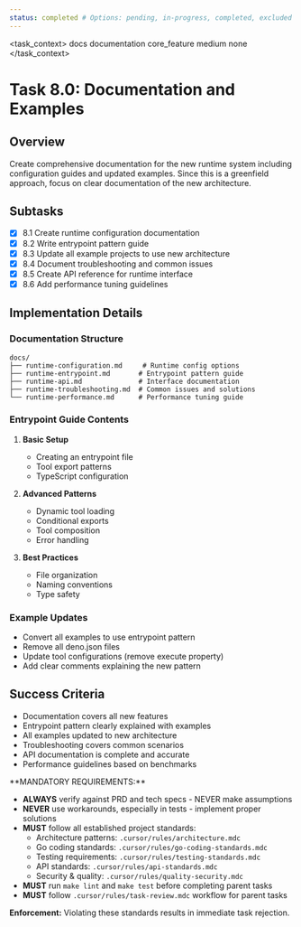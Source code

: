 ```yaml
---
status: completed # Options: pending, in-progress, completed, excluded
---
```


<task_context>
<domain>docs</domain>
<type>documentation</type>
<scope>core_feature</scope>
<complexity>medium</complexity>
<dependencies>none</dependencies>
</task_context>

# Task 8.0: Documentation and Examples

## Overview

Create comprehensive documentation for the new runtime system including configuration guides and updated examples. Since this is a greenfield approach, focus on clear documentation of the new architecture.

## Subtasks

- [x] 8.1 Create runtime configuration documentation
- [x] 8.2 Write entrypoint pattern guide
- [x] 8.3 Update all example projects to use new architecture
- [x] 8.4 Document troubleshooting and common issues
- [x] 8.5 Create API reference for runtime interface
- [x] 8.6 Add performance tuning guidelines

## Implementation Details

### Documentation Structure

```
docs/
├── runtime-configuration.md     # Runtime config options
├── runtime-entrypoint.md       # Entrypoint pattern guide
├── runtime-api.md              # Interface documentation
├── runtime-troubleshooting.md  # Common issues and solutions
└── runtime-performance.md      # Performance tuning guide
```

### Entrypoint Guide Contents

1. **Basic Setup**

    - Creating an entrypoint file
    - Tool export patterns
    - TypeScript configuration

2. **Advanced Patterns**

    - Dynamic tool loading
    - Conditional exports
    - Tool composition
    - Error handling

3. **Best Practices**
    - File organization
    - Naming conventions
    - Type safety

### Example Updates

- Convert all examples to use entrypoint pattern
- Remove all deno.json files
- Update tool configurations (remove execute property)
- Add clear comments explaining the new pattern

## Success Criteria

- Documentation covers all new features
- Entrypoint pattern clearly explained with examples
- All examples updated to new architecture
- Troubleshooting covers common scenarios
- API documentation is complete and accurate
- Performance guidelines based on benchmarks

<critical>
**MANDATORY REQUIREMENTS:**

- **ALWAYS** verify against PRD and tech specs - NEVER make assumptions
- **NEVER** use workarounds, especially in tests - implement proper solutions
- **MUST** follow all established project standards:
    - Architecture patterns: `.cursor/rules/architecture.mdc`
    - Go coding standards: `.cursor/rules/go-coding-standards.mdc`
    - Testing requirements: `.cursor/rules/testing-standards.mdc`
    - API standards: `.cursor/rules/api-standards.mdc`
    - Security & quality: `.cursor/rules/quality-security.mdc`
- **MUST** run `make lint` and `make test` before completing parent tasks
- **MUST** follow `.cursor/rules/task-review.mdc` workflow for parent tasks

**Enforcement:** Violating these standards results in immediate task rejection.
</critical>

